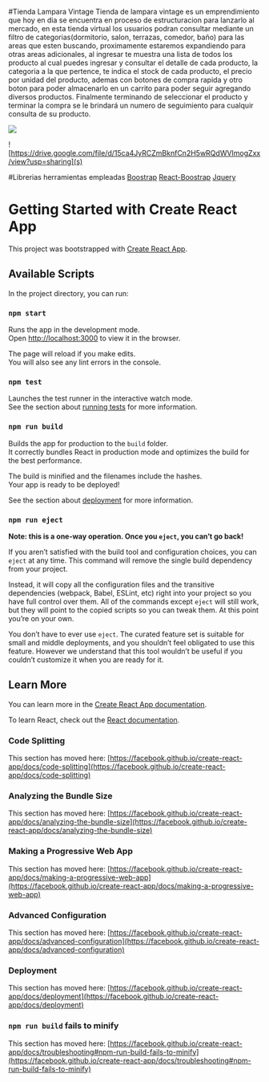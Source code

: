 #Tienda Lampara Vintage
Tienda de lampara vintage es un emprendimiento que hoy en dia se encuentra en proceso de estructuracion para lanzarlo al mercado, en esta tienda virtual los usuarios podran consultar mediante un filtro de categorias(dormitorio, salon, terrazas, comedor, baño) para las areas que esten buscando, proximamente estaremos expandiendo para otras areas adicionales, al ingresar te muestra una lista de todos los producto al cual puedes ingresar y consultar el detalle de cada producto, la categoria a la que pertence, te indica el stock de cada producto, el precio por unidad del producto, ademas con botones de compra rapida y otro boton para poder almacenarlo en un carrito para poder seguir agregando diversos productos. Finalmente terminando de seleccionar el producto y terminar la compra se le brindará un numero de seguimiento para cualquir consulta de su producto.



<a href="https://imgflip.com/gif/5d098r"><img src="https://imgflip.com/gif/5d098r"></img></a>

![https://drive.google.com/file/d/15ca4JyRCZmBknfCn2H5wRQdWVImogZxx/view?usp=sharing](s)

#Librerias herramientas empleadas
[Boostrap](https://getbootstrap.com/docs/5.0/getting-started/introduction/)
[React-Boostrap](ttps://react-bootstrap.github.io/getting-started/introduction)
[Jquery](https://jquery.com/)

# Getting Started with Create React App

This project was bootstrapped with [Create React App](https://github.com/facebook/create-react-app).

## Available Scripts

In the project directory, you can run:

### `npm start`

Runs the app in the development mode.\
Open [http://localhost:3000](http://localhost:3000) to view it in the browser.

The page will reload if you make edits.\
You will also see any lint errors in the console.

### `npm test`

Launches the test runner in the interactive watch mode.\
See the section about [running tests](https://facebook.github.io/create-react-app/docs/running-tests) for more information.

### `npm run build`

Builds the app for production to the `build` folder.\
It correctly bundles React in production mode and optimizes the build for the best performance.

The build is minified and the filenames include the hashes.\
Your app is ready to be deployed!

See the section about [deployment](https://facebook.github.io/create-react-app/docs/deployment) for more information.

### `npm run eject`

**Note: this is a one-way operation. Once you `eject`, you can’t go back!**

If you aren’t satisfied with the build tool and configuration choices, you can `eject` at any time. This command will remove the single build dependency from your project.

Instead, it will copy all the configuration files and the transitive dependencies (webpack, Babel, ESLint, etc) right into your project so you have full control over them. All of the commands except `eject` will still work, but they will point to the copied scripts so you can tweak them. At this point you’re on your own.

You don’t have to ever use `eject`. The curated feature set is suitable for small and middle deployments, and you shouldn’t feel obligated to use this feature. However we understand that this tool wouldn’t be useful if you couldn’t customize it when you are ready for it.

## Learn More

You can learn more in the [Create React App documentation](https://facebook.github.io/create-react-app/docs/getting-started).

To learn React, check out the [React documentation](https://reactjs.org/).

### Code Splitting

This section has moved here: [https://facebook.github.io/create-react-app/docs/code-splitting](https://facebook.github.io/create-react-app/docs/code-splitting)

### Analyzing the Bundle Size

This section has moved here: [https://facebook.github.io/create-react-app/docs/analyzing-the-bundle-size](https://facebook.github.io/create-react-app/docs/analyzing-the-bundle-size)

### Making a Progressive Web App

This section has moved here: [https://facebook.github.io/create-react-app/docs/making-a-progressive-web-app](https://facebook.github.io/create-react-app/docs/making-a-progressive-web-app)

### Advanced Configuration

This section has moved here: [https://facebook.github.io/create-react-app/docs/advanced-configuration](https://facebook.github.io/create-react-app/docs/advanced-configuration)

### Deployment

This section has moved here: [https://facebook.github.io/create-react-app/docs/deployment](https://facebook.github.io/create-react-app/docs/deployment)

### `npm run build` fails to minify

This section has moved here: [https://facebook.github.io/create-react-app/docs/troubleshooting#npm-run-build-fails-to-minify](https://facebook.github.io/create-react-app/docs/troubleshooting#npm-run-build-fails-to-minify)
